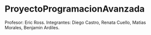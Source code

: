 # ProyectoProgramacionAvanzada
Profesor: Eric Ross.
Integrantes: Diego Castro, Renata Cuello, Matias Morales, Benjamin Ardiles.
